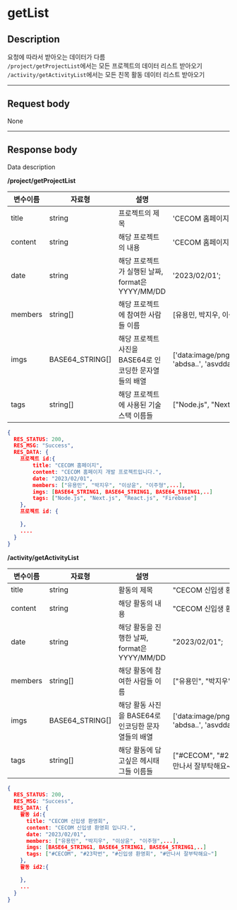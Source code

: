 # getList

## Description

요청에 따라서 받아오는 데이터가 다름  
```/project/getProjectList```에서는 모든 프로젝트의 데이터 리스트 받아오기  
```/activity/getActivityList```에서는 모든 친목 활동 데이터 리스트 받아오기

---

## Request body

None

---

## Response body

Data description

**/project/getProjectList**

| 변수이름 | 자료형          | 설명                                                   | 예시                                                            |
| -------- | --------------- | ------------------------------------------------------ | --------------------------------------------------------------- |
| title    | string          | 프로젝트의 제목                                        | 'CECOM 홈페이지'                                                |
| content  | string          | 해당 프로젝트의 내용                                   | 'CECOM 홈페이지 개발 프로젝트입니다.'                           |
| date     | string          | 해당 프로젝트가 실행된 날짜, format은 YYYY/MM/DD       | '2023/02/01';                                                   |
| members  | string[]        | 해당 프로젝트에 참여한 사람들 이름                     | [유용민, 박지우, 이상윤, 이주형]                                |
| imgs     | BASE64_STRING[] | 해당 프로젝트 사진을 BASE64로 인코딩한 문자열들의 배열 | ['data:image/png;base64,iVBORw0KGgoA...', 'abdsa..', 'asvddas'] |
| tags     | string[]        | 해당 프로젝트에 사용된 기술스택 이름들                 | ["Node.js", "Next.js", "React.js", "Firebase"]                  |

```json
{
  RES_STATUS: 200,
  RES_MSG: "Success",
  RES_DATA: {
    프로젝트 id:{
        title: "CECOM 홈페이지",
        content: "CECOM 홈페이지 개발 프로젝트입니다.",
        date: "2023/02/01",
        members: ["유용민", "박지우", "이상윤", "이주형",...],
        imgs: [BASE64_STRING1, BASE64_STRING1, BASE64_STRING1,..]
        tags: ["Node.js", "Next.js", "React.js", "Firebase"]
    },
    프로젝트 id: {

    },
    ....
  }
}
```

**/activity/getActivityList**

| 변수이름 | 자료형          | 설명                                               | 예시                                                            |
| -------- | --------------- | -------------------------------------------------- | --------------------------------------------------------------- |
| title    | string          | 활동의 제목                                        | "CECOM 신입생 환영회"                                           |
| content  | string          | 해당 활동의 내용                                   | "CECOM 신입생 환영회 입니다."                                   |
| date     | string          | 해당 활동을 진행한 날짜, format은 YYYY/MM/DD       | "2023/02/01";                                                   |
| members  | string[]        | 해당 활동에 참여한 사람들 이름                     | ["유용민", "박지우", "이상윤", 이주형"]                         |
| imgs     | BASE64_STRING[] | 해당 활동 사진을 BASE64로 인코딩한 문자열들의 배열 | ['data:image/png;base64,iVBORw0KGgoA...', 'abdsa..', 'asvddas'] |
| tags     | string[]        | 해당 활동에 담고싶은 헤시태그들 이름들             | ["#CECOM", "#23학번", "#신입생 환영회", "#만나서 잘부탁해요~"]  |

```json
{
  RES_STATUS: 200,
  RES_MSG: "Success",
  RES_DATA: {
    활동 id:{
      title: "CECOM 신입생 환영회",
      content: "CECOM 신입생 환영회 입니다.",
      date: "2023/02/01",
      members: ["유용민", "박지우", "이상윤", "이주형",...],
      imgs: [BASE64_STRING1, BASE64_STRING1, BASE64_STRING1,..]
      tags: ["#CECOM", "#23학번", "#신입생 환영회", "#만나서 잘부탁해요~"]
    },
    활동 id2:{

    },
    ...   
  }
}
```
